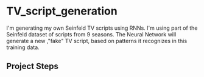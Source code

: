 # TV_script_generation

I'm generating my own Seinfeld TV scripts using RNNs. I'm using part of the Seinfeld dataset of scripts from 9 seasons. 
The Neural Network will generate a new ,"fake" TV script, based on patterns it recognizes in this training data.

## Project Steps

